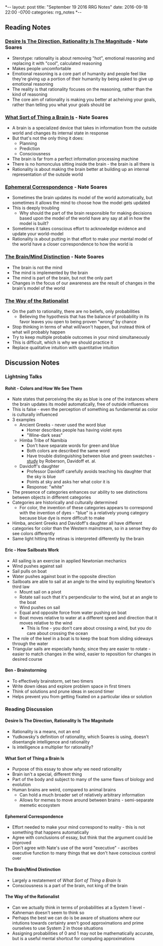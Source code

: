 *--
layout: post
title: "September 19 2016 RRG Notes"
date: 2016-09-18 22:00 -0700
categories: rrg_notes
*--
## Reading Notes

### [Desire Is The Direction, Rationality Is The Magnitude](http://mindingourway.com/desire-is-the-direction-rationality-is-the-magnitude/) - Nate Soares

* Sterotype: rationality is about removing "hot", emotional reasoning and replacing it with "cool", calculated reasoning
* Makes people uncomfortable
* Emotional reasoning is a core part of humanity and people feel like they're giving up a portion of their humanity by being asked to give up emotional reasoning
* The reality is that rationality focuses on the reasoning, rather than the kind of reasoning
* The core aim of rationality is making you better at acheiving your goals, rather than telling you what your goals should be

### [What Sort of Thing a Brain Is](http://mindingourway.com/what-sort-of-thing-a-brain-is/) - Nate Soares

* A brain is a specialized device that takes in information from the outside world and changes its internal state in response
* But that's not the only thing it does:
  * Planning
  * Prediction
  * Consciousness
* The brain is far from a perfect information processing machine
* There is no homonculus sitting inside the brain - the brain is all there is
* Rationality is about making the brain better at building up an internal representation of the outside world

### [Ephemeral Correspondence](http://mindingourway.com/ephemeral-correspondance/) - Nate Soares

* Sometimes the brain updates its model of the world automatically, but sometimes it allows the mind to choose how the model gets updated
* This is deeply troubling
  * Why should the part of the brain responsible for making decisions based upon the model of the world have any say at all in how the model is built?
* Sometimes it takes conscious effort to acknowledge evidence and update your world-model
* Rationality is about putting in that effort to make your mental model of the world have a closer correspondence to how the world is

### [The Brain/Mind Distinction](http://mindingourway.com/the-brainmind-distinction/) - Nate Soares

* The brain is not the mind
* The mind is implemented by the brain 
* The mind is part of the brain, but not the only part
* Changes in the focus of our awareness are the result of changes in the brain's model of the world 

### [The Way of the Rationalist](http://mindingourway.com/the-way-of-the-rationalist/)

* On the path to rationality, there are no beliefs, only probabilities
  * Believing the hypothesis that has the balance of probability in its favor leaves you open to being proven "wrong" by chance
* Stop thinking in terms of what will/won't happen, but instead think of what will probably happen
* Try to keep multiple probable outcomes in your mind simultaneously
* This is difficult, which is why we should practice it
* Replace qualitative intuition with quantitative intuition




## Discussion Notes

### Lightning Talks

#### Rohit - Colors and How We See Them
* Nate states that perceiving the sky as blue is one of the instances where the brain updates its model automatically, free of outside influences
* This is false - even the perception of something as fundamental as color is culturally influenced
* 3 examples
  * Ancient Greeks - never used the word blue 
    * Homer describes people has having violet eyes
    * "Wine-dark seas"
  * Himba Tribe of Namibia
    * Don't have separate words for green and blue
    * Both colors are described the same word
    * Have trouble distinguishing between blue and green swatches - [study](http://research.gold.ac.uk/5673/1/PSY_davidoff-robertson-color-categories_2005.pdf) by Roberson, Davidoff et. al.
  * Davidoff's daughter
    * Professor Davidoff carefully avoids teaching his daughter that the sky is blue
    * Points at sky and asks her what color it is
    * Response: "white"
* The presence of categories enhances our ability to see distinctions between objects in different categories
* Categories are historically and culturally determined
  * For color, the invention of these categories appears to correspond with the invention of dyes - "blue" is a relatively young category because blue dye is more difficult to make
* Himba, ancient Greeks and Davidoff's daughter all have different categories for color than the Western mainstream, so in a sense they do see colors differently
* Same light hitting the retinas is interpreted differently by the brain

#### Eric - How Sailboats Work
* All sailing is an exercise in applied Newtonian mechanics
* Wind pushes against sail
* Sail pulls on boat
* Water pushes against boat in the opposite direction
* Sailboats are able to sail at an angle to the wind by exploiting Newton's third law
  * Mount sail on a pivot
  * Rotate sail such that it's perpendicular to the wind, but at an angle to the boat
  * Wind pushes on sail
  * Equal and opposite force from water pushing on boat
  * Boat moves relative to water at a different speed and direction that it moves relative to the wind
    * This is fine - you don't care about crossing a wind, but you do care about crossing the ocean
* The role of the keel in a boat is to keep the boat from sliding sideways through the water 
* Triangular sails are especially handy, since they are easier to rotate - easier to match changes in the wind, easier to reposition for changes in desired course

#### Ben - Brainstorming 
* To effectively brainstorm, set two timers
* Write down ideas and explore problem space in first timers
* Think of solutions and prune ideas in second timer
* Helps prevent you from getting fixated on a particular idea or solution

### Reading Discussion

#### Desire Is The Direction, Rationality Is The Magnitude
* Rationality is a means, not an end
* Yudkowsky's definition of rationality, which Soares is using, doesn't disentangle intelligence and rationality
* Is intelligence a multiplier for rationality?

#### What Sort of Thing a Brain Is
* Purpose of this essay to show _why_ we need rationality
* Brain isn't a special, different thing
* Part of the body and subject to many of the same flaws of biology and evolution
* Human brains are weird, compared to animal brains
  * Can hold a much broader set of relatively arbitrary information
  * Allows for memes to move around between brains - semi-separate memetic ecosystem

#### Ephemeral Correspondence
* Effort needed to make your mind correspond to reality - this is not something that happens automatically
* Agree with conclusions of essay, but think that the argument could be improved
* Don't agree with Nate's use of the word "executive" - ascribes executive function to many things that we don't have conscious control over

#### The Brain/Mind Distinction
* Largely a restatement of _What Sort of Thing a Brain Is_
* Consciousness is a part of the brain, not king of the brain

#### The Way of the Rationalist
* Can we actually think in terms of probabilities at a System 1 level - Kahneman doesn't seem to think so
* Perhaps the best we can do is be aware of situations where our intutions towards certainty aren't good approximations and prime ourselves to use System 2 in those situations
* Assigning probabilities of 0 and 1 may not be mathematically accurate, but is a useful mental shortcut for computing approximations 